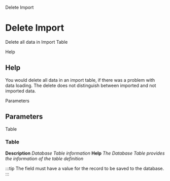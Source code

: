 
Delete Import
# Delete Import


Delete all data in Import Table

Help
## Help

You would delete all data in an import table, if there was a problem with data loading.  The delete does not distinguish between imported and not imported data.

Parameters
## Parameters


Table
### Table

**Description**
 *Database Table information*
**Help**
 *The Database Table provides the information of the table definition*

:::tip
The field must have a value for the record to be saved to the database.
:::